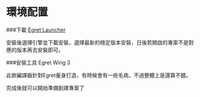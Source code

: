 # 環境配置

###下載 [Egret Launcher](https://www.egret.com/cn/products/engine.html)

安裝後選擇引擎並下載安裝，選擇最新的穩定版本安裝，日後若開啟的專案不是對應的版本再去安裝即可。



###安裝工具 Egret Wing 3

此款編譯器針對Egret量身打造，有時候會有一些毛病，不過整體上是還算不錯。



完成後就可以開始準備創建專案了